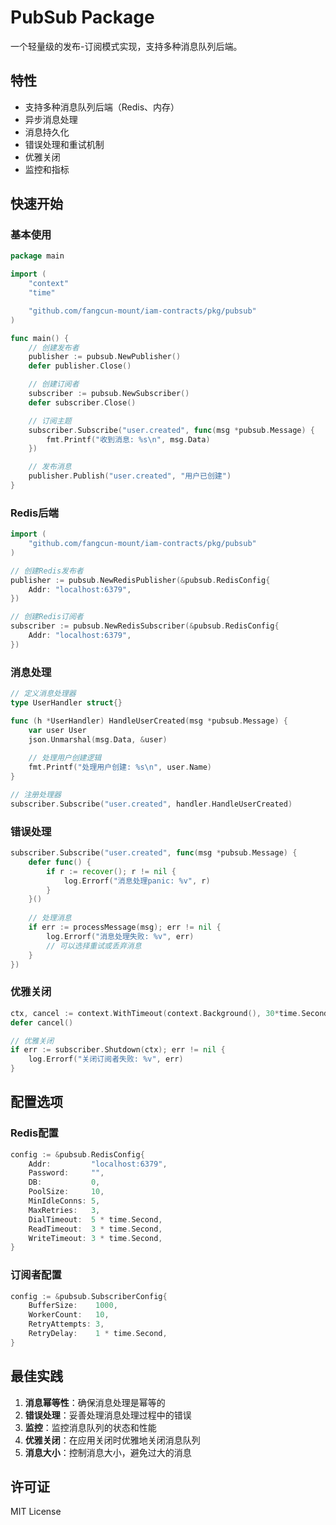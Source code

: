 # PubSub Package

一个轻量级的发布-订阅模式实现，支持多种消息队列后端。

## 特性

- 支持多种消息队列后端（Redis、内存）
- 异步消息处理
- 消息持久化
- 错误处理和重试机制
- 优雅关闭
- 监控和指标

## 快速开始

### 基本使用

```go
package main

import (
    "context"
    "time"

    "github.com/fangcun-mount/iam-contracts/pkg/pubsub"
)

func main() {
    // 创建发布者
    publisher := pubsub.NewPublisher()
    defer publisher.Close()

    // 创建订阅者
    subscriber := pubsub.NewSubscriber()
    defer subscriber.Close()

    // 订阅主题
    subscriber.Subscribe("user.created", func(msg *pubsub.Message) {
        fmt.Printf("收到消息: %s\n", msg.Data)
    })

    // 发布消息
    publisher.Publish("user.created", "用户已创建")
}
```

### Redis后端

```go
import (
    "github.com/fangcun-mount/iam-contracts/pkg/pubsub"
)

// 创建Redis发布者
publisher := pubsub.NewRedisPublisher(&pubsub.RedisConfig{
    Addr: "localhost:6379",
})

// 创建Redis订阅者
subscriber := pubsub.NewRedisSubscriber(&pubsub.RedisConfig{
    Addr: "localhost:6379",
})
```

### 消息处理

```go
// 定义消息处理器
type UserHandler struct{}

func (h *UserHandler) HandleUserCreated(msg *pubsub.Message) {
    var user User
    json.Unmarshal(msg.Data, &user)
    
    // 处理用户创建逻辑
    fmt.Printf("处理用户创建: %s\n", user.Name)
}

// 注册处理器
subscriber.Subscribe("user.created", handler.HandleUserCreated)
```

### 错误处理

```go
subscriber.Subscribe("user.created", func(msg *pubsub.Message) {
    defer func() {
        if r := recover(); r != nil {
            log.Errorf("消息处理panic: %v", r)
        }
    }()
    
    // 处理消息
    if err := processMessage(msg); err != nil {
        log.Errorf("消息处理失败: %v", err)
        // 可以选择重试或丢弃消息
    }
})
```

### 优雅关闭

```go
ctx, cancel := context.WithTimeout(context.Background(), 30*time.Second)
defer cancel()

// 优雅关闭
if err := subscriber.Shutdown(ctx); err != nil {
    log.Errorf("关闭订阅者失败: %v", err)
}
```

## 配置选项

### Redis配置

```go
config := &pubsub.RedisConfig{
    Addr:         "localhost:6379",
    Password:     "",
    DB:           0,
    PoolSize:     10,
    MinIdleConns: 5,
    MaxRetries:   3,
    DialTimeout:  5 * time.Second,
    ReadTimeout:  3 * time.Second,
    WriteTimeout: 3 * time.Second,
}
```

### 订阅者配置

```go
config := &pubsub.SubscriberConfig{
    BufferSize:    1000,
    WorkerCount:   10,
    RetryAttempts: 3,
    RetryDelay:    1 * time.Second,
}
```

## 最佳实践

1. **消息幂等性**：确保消息处理是幂等的
2. **错误处理**：妥善处理消息处理过程中的错误
3. **监控**：监控消息队列的状态和性能
4. **优雅关闭**：在应用关闭时优雅地关闭消息队列
5. **消息大小**：控制消息大小，避免过大的消息

## 许可证

MIT License
